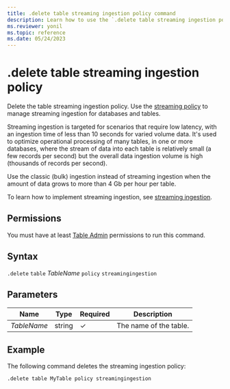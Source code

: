 ```yaml
---
title: .delete table streaming ingestion policy command
description: Learn how to use the `.delete table streaming ingestion policy` command to delete a table's streaming ingestion policy.
ms.reviewer: yonil
ms.topic: reference
ms.date: 05/24/2023
---
```

# .delete table streaming ingestion policy

Delete the table streaming ingestion policy. Use the [streaming policy](../management/streamingingestionpolicy.md) to manage streaming ingestion for databases and tables.  

Streaming ingestion is targeted for scenarios that require low latency, with an ingestion time of less than 10 seconds for varied volume data. It's used to optimize operational processing of many tables, in one or more databases, where the stream of data into each table is relatively small (a few records per second) but the overall data ingestion volume is high (thousands of records per second).

Use the classic (bulk) ingestion instead of streaming ingestion when the amount of data grows to more than 4 Gb per hour per table.

To learn how to implement streaming ingestion, see [streaming ingestion](../../ingest-data-streaming.md).

## Permissions

You must have at least [Table Admin](access-control/role-based-access-control.md) permissions to run this command.

## Syntax

`.delete` `table` *TableName* `policy` `streamingingestion`

## Parameters

|Name|Type|Required|Description|
|--|--|--|--|
|*TableName*|string|&check;|The name of the table.|

## Example

The following command deletes the streaming ingestion policy:

```kusto
.delete table MyTable policy streamingingestion 
```

